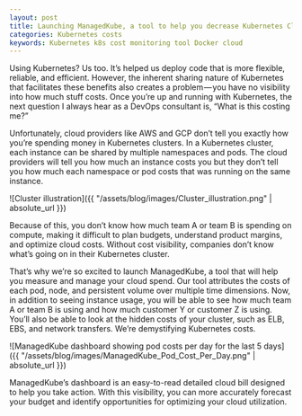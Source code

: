 ```yaml
---
layout: post
title: Launching ManagedKube, a tool to help you decrease Kubernetes Cloud Costs
categories: Kubernetes costs
keywords: Kubernetes k8s cost monitoring tool Docker cloud
---
```


Using Kubernetes? Us too. It’s helped us deploy code that is more flexible, reliable, and efficient. However, the inherent sharing nature of Kubernetes that facilitates these benefits also creates a problem — you have no visibility into how much stuff costs. Once you’re up and running with Kubernetes, the next question I always hear as a DevOps consultant is, “What is this costing me?”

Unfortunately, cloud providers like AWS and GCP don’t tell you exactly how you’re spending money in Kubernetes clusters. In a Kubernetes cluster, each instance can be shared by multiple namespaces and pods. The cloud providers will tell you how much an instance costs you but they don’t tell you how much each namespace or pod costs that was running on the same instance.

![Cluster illustration]({{ "/assets/blog/images/Cluster_illustration.png" | absolute_url }})

Because of this, you don’t know how much team A or team B is spending on compute, making it difficult to plan budgets, understand product margins, and optimize cloud costs. Without cost visibility, companies don’t know what’s going on in their Kubernetes cluster.

That’s why we’re so excited to launch ManagedKube, a tool that will help you measure and manage your cloud spend. Our tool attributes the costs of each pod, node, and persistent volume over multiple time dimensions. Now, in addition to seeing instance usage, you will be able to see how much team A or team B is using and how much customer Y or customer Z is using. You’ll also be able to look at the hidden costs of your cluster, such as ELB, EBS, and network transfers. We’re demystifying Kubernetes costs.

![ManagedKube dashboard showing pod costs per day for the last 5 days]({{ "/assets/blog/images/ManagedKube_Pod_Cost_Per_Day.png" | absolute_url }})

ManagedKube’s dashboard is an easy-to-read detailed cloud bill designed to help you take action. With this visibility, you can more accurately forecast your budget and identify opportunities for optimizing your cloud utilization.
